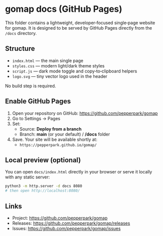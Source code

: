 # gomap docs (GitHub Pages)

This folder contains a lightweight, developer‑focused single‑page website for gomap. It is designed to be served by GitHub Pages directly from the `/docs` directory.

## Structure

- `index.html` — the main single page
- `styles.css` — modern light/dark theme styles
- `script.js` — dark mode toggle and copy‑to‑clipboard helpers
- `logo.svg` — tiny vector logo used in the header

No build step is required.

## Enable GitHub Pages

1. Open your repository on GitHub: https://github.com/pepperpark/gomap
2. Go to Settings → Pages
3. Set:
   - Source: **Deploy from a branch**
   - Branch: **main** (or your default) / **/docs** folder
4. Save. Your site will be available shortly at:
   - `https://pepperpark.github.io/gomap/`

## Local preview (optional)
You can open `docs/index.html` directly in your browser or serve it locally with any static server:

```bash
python3 -m http.server -d docs 8080
# then open http://localhost:8080/
```

## Links
- Project: https://github.com/pepperpark/gomap
- Releases: https://github.com/pepperpark/gomap/releases
- Issues: https://github.com/pepperpark/gomap/issues
